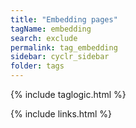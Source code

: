 ```yaml
---
title: "Embedding pages"
tagName: embedding
search: exclude
permalink: tag_embedding
sidebar: cyclr_sidebar
folder: tags
---
```


{% include taglogic.html %}

{% include links.html %}
